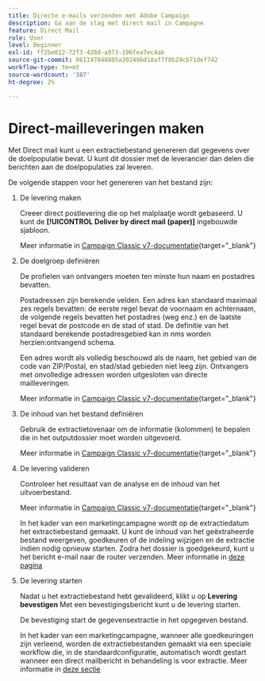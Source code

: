 ```yaml
---
title: Directe e-mails verzenden met Adobe Campaign
description: Ga aan de slag met direct mail in Campagne
feature: Direct Mail
role: User
level: Beginner
exl-id: ff2be012-72f3-428d-a973-196fea7ec4ab
source-git-commit: 061197048885a30249bd18af7f8b24cb71def742
workflow-type: tm+mt
source-wordcount: '387'
ht-degree: 2%

---
```


# Direct-mailleveringen maken

Met Direct mail kunt u een extractiebestand genereren dat gegevens over de doelpopulatie bevat. U kunt dit dossier met de leverancier dan delen die berichten aan de doelpopulaties zal leveren.

De volgende stappen voor het genereren van het bestand zijn:

1. De levering maken

   Creeer direct postlevering die op het malplaatje wordt gebaseerd. U kunt de **[!UICONTROL Deliver by direct mail (paper)]** ingebouwde sjabloon.

   Meer informatie in [Campaign Classic v7-documentatie](https://experienceleague.adobe.com/docs/campaign-classic/using/sending-messages/sending-direct-mail/creating-a-direct-mail-delivery.html){target="_blank"}

1. De doelgroep definiëren

   De profielen van ontvangers moeten ten minste hun naam en postadres bevatten.

   Postadressen zijn berekende velden. Een adres kan standaard maximaal zes regels bevatten: de eerste regel bevat de voornaam en achternaam, de volgende regels bevatten het postadres (weg enz.) en de laatste regel bevat de postcode en de stad of stad. De definitie van het standaard berekende postadresgebied kan in nms worden herzien:ontvangend schema.

   Een adres wordt als volledig beschouwd als de naam, het gebied van de code van ZIP/Postal, en stad/stad gebieden niet leeg zijn. Ontvangers met onvolledige adressen worden uitgesloten van directe mailleveringen.

   Meer informatie in [Campaign Classic v7-documentatie](https://experienceleague.adobe.com/docs/campaign-classic/using/sending-messages/key-steps-when-creating-a-delivery/steps-defining-the-target-population.html){target="_blank"}

1. De inhoud van het bestand definiëren

   Gebruik de extractietovenaar om de informatie (kolommen) te bepalen die in het outputdossier moet worden uitgevoerd.

   Meer informatie in [Campaign Classic v7-documentatie](https://experienceleague.adobe.com/docs/campaign-classic/using/sending-messages/sending-direct-mail/defining-the-direct-mail-content.html){target="_blank"}

1. De levering valideren

   Controleer het resultaat van de analyse en de inhoud van het uitvoerbestand.

   Meer informatie in [Campaign Classic v7-documentatie](https://experienceleague.adobe.com/docs/campaign-classic/using/sending-messages/sending-direct-mail/validating.html){target="_blank"}

   In het kader van een marketingcampagne wordt op de extractiedatum het extractiebestand gemaakt. U kunt de inhoud van het geëxtraheerde bestand weergeven, goedkeuren of de indeling wijzigen en de extractie indien nodig opnieuw starten. Zodra het dossier is goedgekeurd, kunt u het bericht e-mail naar de router verzenden. Meer informatie in [deze pagina](https://experienceleague.adobe.com/docs/campaign/automation/campaign-orchestration/marketing-campaign-approval.html)

1. De levering starten

   Nadat u het extractiebestand hebt gevalideerd, klikt u op **Levering bevestigen** Met een bevestigingsbericht kunt u de levering starten.

   De bevestiging start de gegevensextractie in het opgegeven bestand.

   In het kader van een marketingcampagne, wanneer alle goedkeuringen zijn verleend, worden de extractiebestanden gemaakt via een speciale workflow die, in de standaardconfiguratie, automatisch wordt gestart wanneer een direct mailbericht in behandeling is voor extractie. Meer informatie in [deze sectie](https://experienceleague.adobe.com/docs/campaign/automation/campaign-orchestration/marketing-campaign-deliveries.html)

